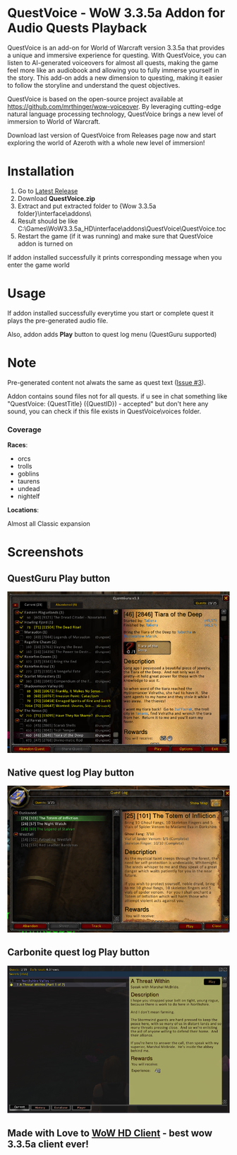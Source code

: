 # QuestVoice - WoW 3.3.5a Addon for Audio Quests Playback

QuestVoice is an add-on for World of Warcraft version 3.3.5a that provides a unique and immersive experience for questing.
With QuestVoice, you can listen to AI-generated voiceovers for almost all quests, making the game feel more like an audiobook
and allowing you to fully immerse yourself in the story. This add-on adds a new dimension to questing, making it easier to
follow the storyline and understand the quest objectives.

QuestVoice is based on the open-source project available at https://github.com/mrthinger/wow-voiceover. By leveraging
cutting-edge natural language processing technology, QuestVoice brings a new level of immersion to World of Warcraft.

Download last version of QuestVoice from Releases page now and start exploring the world of Azeroth with a whole new level of immersion!


# Installation
1. Go to [Latest Release](https://github.com/Faralaks/wow-questvoice/releases/latest)
2. Download **QuestVoice.zip**
3. Extract and put extracted folder to {Wow 3.3.5a folder}\interface\addons\
4. Result should be like C:\Games\WoW3.3.5a_HD\interface\addons\QuestVoice\QuestVoice.toc
5. Restart the game (if it was running) and make sure that QuestVoice addon is turned on

If addon installed successfully it prints corresponding message when you enter the game world

# Usage
If addon installed successfully everytime you start or complete quest it plays the pre-generated audio file.

Also, addon adds **Play** button to quest log menu (QuestGuru supported)

# Note
Pre-generated content not alwats the same as quest text ([Issue #3](https://github.com/Faralaks/wow-questvoice/issues/3)).

Addon contains sound files not for all quests. if u see in chat something like "QuestVoice: {QuestTitle} ({QuestID}) - accepted"
but don't here any sound, you can check if this file exists in QuestVoice\voices folder.

### Coverage
**Races**:
- orcs
- trolls
- goblins
- taurens
- undead
- nightelf

**Locations**:

Almost all Classic expansion

# Screenshots

## QuestGuru Play button
![QuestGuru Play button](screenshots/QuestGuru.png?raw=true "QuestGuru Play button")


## Native quest log Play button
![QuestGuru Play button](screenshots/native.png?raw=true "Native Play button")

## Carbonite quest log Play button
![Carbonite Play button](screenshots/Carbonite.png?raw=true "Native Play button")



## Made with Love to [WoW HD Client](https://discord.gg/wotlk-3-3-5a-hd-client-858041817043042364) - best wow 3.3.5a client ever!
